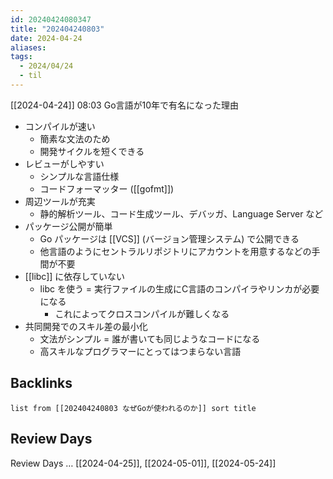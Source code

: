 ```yaml
---
id: 20240424080347
title: "202404240803"
date: 2024-04-24
aliases:
tags:
  - 2024/04/24
  - til
---
```

[[2024-04-24]] 08:03 Go言語が10年で有名になった理由

- コンパイルが速い
  - 簡素な文法のため
  - 開発サイクルを短くできる
- レビューがしやすい
  - シンプルな言語仕様
  - コードフォーマッター ([[gofmt]])
- 周辺ツールが充実
  - 静的解析ツール、コード生成ツール、デバッガ、Language Server など
- パッケージ公開が簡単
  - Go パッケージは [[VCS]] (バージョン管理システム) で公開できる
  - 他言語のようにセントラルリポジトリにアカウントを用意するなどの手間が不要
- [[libc]] に依存していない
  - libc を使う = 実行ファイルの生成にC言語のコンパイラやリンカが必要になる
    - これによってクロスコンパイルが難しくなる
- 共同開発でのスキル差の最小化
  - 文法がシンプル = 誰が書いても同じようなコードになる
  - 高スキルなプログラマーにとってはつまらない言語

## Backlinks
```dataview
list from [[202404240803 なぜGoが使われるのか]] sort title
```

## Review Days
Review Days … [[2024-04-25]], [[2024-05-01]], [[2024-05-24]]

